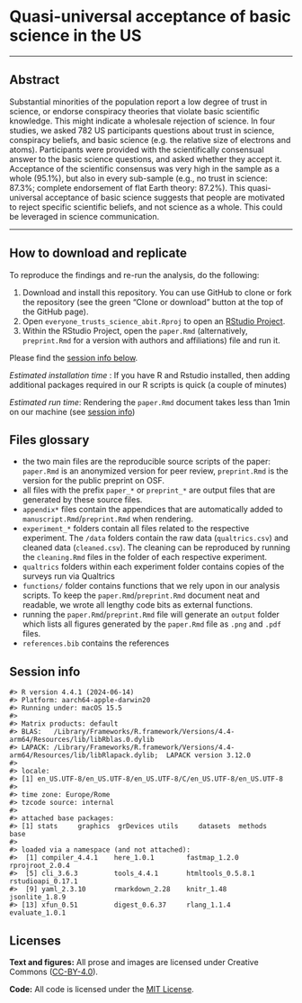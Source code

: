 

<!-- README.md is generated from README.qmd. Please edit that file -->

# Quasi-universal acceptance of basic science in the US

------------------------------------------------------------------------

## Abstract

Substantial minorities of the population report a low degree of trust in
science, or endorse conspiracy theories that violate basic scientific
knowledge. This might indicate a wholesale rejection of science. In four
studies, we asked 782 US participants questions about trust in science,
conspiracy beliefs, and basic science (e.g. the relative size of
electrons and atoms). Participants were provided with the scientifically
consensual answer to the basic science questions, and asked whether they
accept it. Acceptance of the scientific consensus was very high in the
sample as a whole (95.1%), but also in every sub-sample (e.g., no trust
in science: 87.3%; complete endorsement of flat Earth theory: 87.2%).
This quasi-universal acceptance of basic science suggests that people
are motivated to reject specific scientific beliefs, and not science as
a whole. This could be leveraged in science communication.

------------------------------------------------------------------------

## How to download and replicate

To reproduce the findings and re-run the analysis, do the following:

1.  Download and install this repository. You can use GitHub to clone or
    fork the repository (see the green “Clone or download” button at the
    top of the GitHub page).
2.  Open `everyone_trusts_science_abit.Rproj` to open an [RStudio
    Project](https://r4ds.had.co.nz/workflow-projects.html).
3.  Within the RStudio Project, open the `paper.Rmd` (alternatively,
    `preprint.Rmd` for a version with authors and affiliations) file and
    run it.

Please find the [session info below](#session-info).

*Estimated installation time* : If you have R and Rstudio installed,
then adding additional packages required in our R scripts is quick (a
couple of minutes)

*Estimated run time*: Rendering the `paper.Rmd` document takes less than
1min on our machine (see [session info](#session-info))

## Files glossary

- the two main files are the reproducible source scripts of the paper:
  `paper.Rmd` is an anonymized version for peer review, `preprint.Rmd`
  is the version for the public preprint on OSF.
- all files with the prefix `paper_*` or `preprint_*` are output files
  that are generated by these source files.
- `appendix*` files contain the appendices that are automatically added
  to `manuscript.Rmd`/`preprint.Rmd` when rendering.
- `experiment_*` folders contain all files related to the respective
  experiment. The `/data` folders contain the raw data (`qualtrics.csv`)
  and cleaned data (`cleaned.csv`). The cleaning can be reproduced by
  running the `cleaning.Rmd` files in the folder of each respective
  experiment.
- `qualtrics` folders within each experiment folder contains copies of
  the surveys run via Qualtrics
- `functions/` folder contains functions that we rely upon in our
  analysis scripts. To keep the `paper.Rmd`/`preprint.Rmd` document neat
  and readable, we wrote all lengthy code bits as external functions.
- running the `paper.Rmd`/`preprint.Rmd` file will generate an `output`
  folder which lists all figures generated by the `paper.Rmd` file as
  `.png` and `.pdf` files.
- `references.bib` contains the references

## Session info

    #> R version 4.4.1 (2024-06-14)
    #> Platform: aarch64-apple-darwin20
    #> Running under: macOS 15.5
    #> 
    #> Matrix products: default
    #> BLAS:   /Library/Frameworks/R.framework/Versions/4.4-arm64/Resources/lib/libRblas.0.dylib 
    #> LAPACK: /Library/Frameworks/R.framework/Versions/4.4-arm64/Resources/lib/libRlapack.dylib;  LAPACK version 3.12.0
    #> 
    #> locale:
    #> [1] en_US.UTF-8/en_US.UTF-8/en_US.UTF-8/C/en_US.UTF-8/en_US.UTF-8
    #> 
    #> time zone: Europe/Rome
    #> tzcode source: internal
    #> 
    #> attached base packages:
    #> [1] stats     graphics  grDevices utils     datasets  methods   base     
    #> 
    #> loaded via a namespace (and not attached):
    #>  [1] compiler_4.4.1    here_1.0.1        fastmap_1.2.0     rprojroot_2.0.4  
    #>  [5] cli_3.6.3         tools_4.4.1       htmltools_0.5.8.1 rstudioapi_0.17.1
    #>  [9] yaml_2.3.10       rmarkdown_2.28    knitr_1.48        jsonlite_1.8.9   
    #> [13] xfun_0.51         digest_0.6.37     rlang_1.1.4       evaluate_1.0.1

## Licenses

**Text and figures:** All prose and images are licensed under Creative
Commons ([CC-BY-4.0](http://creativecommons.org/licenses/by/4.0/)).

**Code:** All code is licensed under the [MIT License](LICENSE.md).
